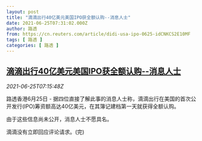 ```yaml
---
layout: post
title: "滴滴出行40亿美元美国IPO获全额认购--消息人士"
date: 2021-06-25T07:31:02.000Z
author: 路透
from: https://cn.reuters.com/article/didi-usa-ipo-0625-idCNKCS2E10MF
tags: [ 路透 ]
categories: [ 路透 ]
---
```

<!--1624606262000-->
[滴滴出行40亿美元美国IPO获全额认购--消息人士](https://cn.reuters.com/article/didi-usa-ipo-0625-idCNKCS2E10MF)
------

<div>
<div><i>2021-06-25T07:15:48Z</i></div><p>路透香港6月25日 - 据四位直接了解此事的消息人士称，滴滴出行在美国的首次公开发行(IPO)筹资额高达40亿美元，在其簿记建档第一天就获得全额认购。</p><p>由于这些信息尚未公开，消息人士不愿具名。</p><p>滴滴没有立即回应评论请求。(完)</p>
</div>
